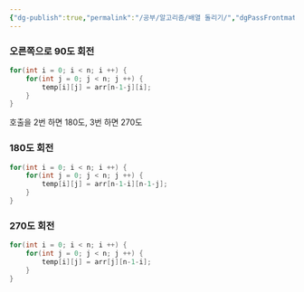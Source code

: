 ```yaml
---
{"dg-publish":true,"permalink":"/공부/알고리즘/배열 돌리기/","dgPassFrontmatter":true}
---
```


### 오른쪽으로 90도 회전
```java
for(int i = 0; i < n; i ++) {
	for(int j = 0; j < n; j ++) {
		temp[i][j] = arr[n-1-j][i];
	}
}
```

호출을 2번 하면 180도, 3번 하면 270도

### 180도 회전
```java
for(int i = 0; i < n; i ++) {
	for(int j = 0; j < n; j ++) {
		temp[i][j] = arr[n-1-i][n-1-j];
	}
}
```

### 270도 회전
```java
for(int i = 0; i < n; i ++) {
	for(int j = 0; j < n; j ++) {
		temp[i][j] = arr[j][n-1-i];
	}
}
```